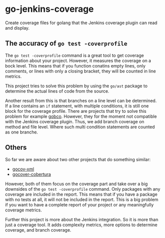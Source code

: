 # go-jenkins-coverage
Create coverage files for golang that the Jenkins coverage plugin can read and display.

## The accuracy of `go test -coverprofile`
The `go test -coverprofile` command is a great tool to get coverage information about your project.
However, it measures the coverage on a bock level. This means that if you function conatins empty lines, only comments, 
or lines with only a closing bracket, they will be counted in line metrics.

This project tries to solve this problem by using the `go/ast` package to determine the actual lines of code from the source.

Another result from this is that branches on a line level can be determined. If a line contains an `if` statement,
with multiple conditions, it is still one block for the coverage profile. There are projects that try to solve this problem
for example [gobco](https://github.com/rillig/gobco). However, they for the moment not compatible with the Jenkins coverage plugin.
Thus, we add branch coverage on method and file level. Where such multi condition statements are counted as one branche.

## Others
So far we are aware about two other projects that do something similar:
* [gocov-xml](https://github.com/axw/gocov-xml)
* [gocover-cobertura](https://github.com/boumenot/gocover-cobertura) 

However, both of them focus on the coverage part and take over a big downsides of the `go test -coverprofile` command.
Only packages with any coverage are included in the report. 
This means that if you have a package with no tests at all, it will not be included in the report. 
This is a big problem if you want to have a complete report of your project or any meaningfully coverage metrics.

Further this project is more about the Jenkins integration. So it is more than just a coverage tool.
It adds complexity metrics, more options to determine coverage, and branch coverage.